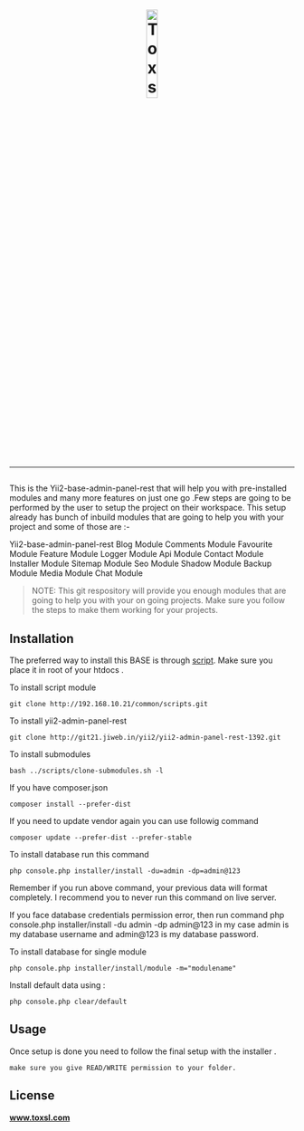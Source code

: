 <h1 align="center">
    <a href="http://toxsl.com" title="toxsl" target="_blank">
        <img width = "20%" height = "20%" src="https://toxsl.com/themes/toxsl/img/toxsl_logo.png" alt="Toxsl Logo"/>
    </a>
    <br>
    <hr>
</h1>

This is the Yii2-base-admin-panel-rest that will help you with pre-installed modules and many more features on just one go .Few steps are going to be performed by the user to setup the project on their workspace.
This setup already has bunch of inbuild modules that are going to help you with your project and some of those are :-

Yii2-base-admin-panel-rest
Blog Module
Comments Module
Favourite Module
Feature Module
Logger Module
Api Module
Contact Module
Installer Module
Sitemap Module
Seo Module
Shadow Module
Backup Module
Media Module
Chat Module

> NOTE: This git respository will provide you enough modules that are going to help you with your on going projects.
        Make sure you follow the steps to make them working for your projects.

## Installation

The preferred way to install this BASE is through [script](http://192.168.10.21/common/scripts.git).
Make sure you place it in root of your htdocs .

To install script module

```
git clone http://192.168.10.21/common/scripts.git
```

To install yii2-admin-panel-rest

```
git clone http://git21.jiweb.in/yii2/yii2-admin-panel-rest-1392.git
```

To install submodules

```
bash ../scripts/clone-submodules.sh -l
```

If you have composer.json

```
composer install --prefer-dist 
```

If you need to update vendor again you can use followig command

```
composer update --prefer-dist --prefer-stable
```

To install database run this command

```
php console.php installer/install -du=admin -dp=admin@123
```

Remember if you run above command, your previous data will format completely. I recommend you to never run this command on live server.

If you face database credentials permission error, then run command php console.php installer/install -du admin -dp admin@123 in my case admin is my database username and admin@123 is my database password.

To install database for single module

```
php console.php installer/install/module -m="modulename"
```

Install default data using : 

``` 
php console.php clear/default
```

## Usage
Once setup is done you need to follow the final setup with the installer .

```
make sure you give READ/WRITE permission to your folder.
```
## License

**www.toxsl.com** 
